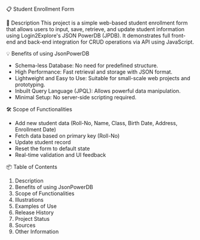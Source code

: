 📋 Student Enrollment Form

📖 Description
This project is a simple web-based student enrollment form that allows users to input, save, retrieve, and update student information using Login2Explore's JSON PowerDB (JPDB). It demonstrates full front-end and back-end integration for CRUD operations via API using JavaScript.

💡 Benefits of using JsonPowerDB

* Schema-less Database: No need for predefined structure.
* High Performance: Fast retrieval and storage with JSON format.
* Lightweight and Easy to Use: Suitable for small-scale web projects and prototyping.
* Inbuilt Query Language (JPQL): Allows powerful data manipulation.
* Minimal Setup: No server-side scripting required.

🛠 Scope of Functionalities

* Add new student data (Roll-No, Name, Class, Birth Date, Address, Enrollment Date)
* Fetch data based on primary key (Roll-No)
* Update student record
* Reset the form to default state
* Real-time validation and UI feedback

📦 Table of Contents

1. Description
2. Benefits of using JsonPowerDB
3. Scope of Functionalities
4. Illustrations
5. Examples of Use
6. Release History
7. Project Status
8. Sources
9. Other Information
